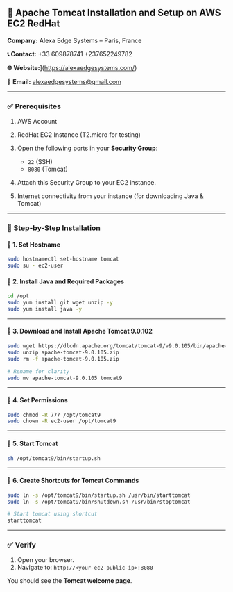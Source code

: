 ## 🔧 Apache Tomcat Installation and Setup on AWS EC2 RedHat

**Company:** Alexa Edge Systems – Paris, France

**📞 Contact:** +33 609878741 +237652249782

**🌐 Website:**](https://alexaedgesystems.com/)

**📧 Email:** alexaedgesystems@gmail.com

---

### ✅ Prerequisites

1. AWS Account
2. RedHat EC2 Instance (T2.micro for testing)
3. Open the following ports in your **Security Group**:

   * `22` (SSH)
   * `8080` (Tomcat)
4. Attach this Security Group to your EC2 instance.
5. Internet connectivity from your instance (for downloading Java & Tomcat)

---

### 🔧 Step-by-Step Installation

#### 📌 1. Set Hostname

```bash
sudo hostnamectl set-hostname tomcat
sudo su - ec2-user
```

#### 📌 2. Install Java and Required Packages

```bash
cd /opt
sudo yum install git wget unzip -y
sudo yum install java -y
```

---

#### 📌 3. Download and Install Apache Tomcat 9.0.102

```bash
sudo wget https://dlcdn.apache.org/tomcat/tomcat-9/v9.0.105/bin/apache-tomcat-9.0.105.zip
sudo unzip apache-tomcat-9.0.105.zip
sudo rm -f apache-tomcat-9.0.105.zip

# Rename for clarity
sudo mv apache-tomcat-9.0.105 tomcat9
```

---

#### 📌 4. Set Permissions

```bash
sudo chmod -R 777 /opt/tomcat9
sudo chown -R ec2-user /opt/tomcat9
```

---

#### 📌 5. Start Tomcat

```bash
sh /opt/tomcat9/bin/startup.sh
```

---

#### 📌 6. Create Shortcuts for Tomcat Commands

```bash
sudo ln -s /opt/tomcat9/bin/startup.sh /usr/bin/starttomcat
sudo ln -s /opt/tomcat9/bin/shutdown.sh /usr/bin/stoptomcat

# Start tomcat using shortcut
starttomcat
```

---

### ✅ Verify

1. Open your browser.
2. Navigate to:
   `http://<your-ec2-public-ip>:8080`

You should see the **Tomcat welcome page**.



